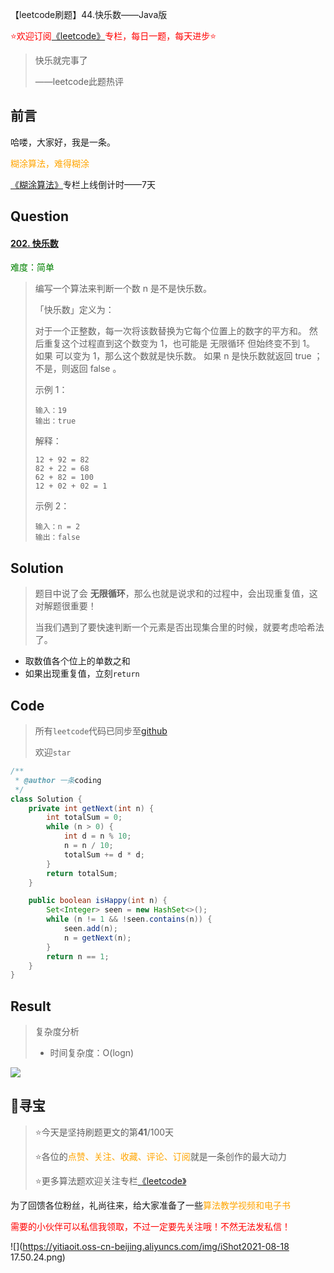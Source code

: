 【leetcode刷题】44.快乐数——Java版

<font color=red>⭐欢迎订阅[《leetcode》](https://blog.csdn.net/skylibiao/category_10867560.html)专栏，每日一题，每天进步⭐</font>

>快乐就完事了
>
>——leetcode此题热评

## 前言

哈喽，大家好，我是一条。

<font color=orange>糊涂算法，难得糊涂</font>

[《糊涂算法》](https://blog.csdn.net/skylibiao/category_11292502.html?spm=1001.2014.3001.5482)专栏上线倒计时——7天

## Question

#### [202. 快乐数](https://leetcode-cn.com/problems/happy-number/)

<font color=green>难度：简单</font>

>编写一个算法来判断一个数 n 是不是快乐数。
>
>「快乐数」定义为：
>
>对于一个正整数，每一次将该数替换为它每个位置上的数字的平方和。
>然后重复这个过程直到这个数变为 1，也可能是 无限循环 但始终变不到 1。
>如果 可以变为  1，那么这个数就是快乐数。
>如果 n 是快乐数就返回 true ；不是，则返回 false 。
>
>示例 1：
>
>```
>输入：19
>输出：true
>```
>
>解释：
>
>```
>12 + 92 = 82
>82 + 22 = 68
>62 + 82 = 100
>12 + 02 + 02 = 1
>```
>
>示例 2：
>
>```
>输入：n = 2
>输出：false
>```

## Solution

>题目中说了会 **无限循环**，那么也就是说求和的过程中，会出现重复值，这对解题很重要！
>
>当我们遇到了要快速判断一个元素是否出现集合里的时候，就要考虑哈希法了。

- 取数值各个位上的单数之和
- 如果出现重复值，立刻`return`


## Code

>所有`leetcode`代码已同步至[github](https://github.com/lbsys)
>
>欢迎`star`

```java
/**
 * @author 一条coding
 */
class Solution {
    private int getNext(int n) {
        int totalSum = 0;
        while (n > 0) {
            int d = n % 10;
            n = n / 10;
            totalSum += d * d;
        }
        return totalSum;
    }

    public boolean isHappy(int n) {
        Set<Integer> seen = new HashSet<>();
        while (n != 1 && !seen.contains(n)) {
            seen.add(n);
            n = getNext(n);
        }
        return n == 1;
    }
}
```

## Result

> 复杂度分析
>
> - 时间复杂度：O(logn) 

![](https://yitiaoit.oss-cn-beijing.aliyuncs.com/img/image-20210825122126905.png)


## 🌈寻宝

>⭐今天是坚持刷题更文的第**41**/100天
>
>⭐各位的<font color=orange>点赞、关注、收藏、评论、订阅</font>就是一条创作的最大动力
>
>⭐更多算法题欢迎关注专栏[《leetcode》](https://blog.csdn.net/skylibiao/category_10867560.html)

为了回馈各位粉丝，礼尚往来，给大家准备了一些<font color=orange>算法教学视频和电子书</font>

<font color=red>需要的小伙伴可以私信我领取，不过一定要先关注哦！不然无法发私信！</font>

![](https://yitiaoit.oss-cn-beijing.aliyuncs.com/img/iShot2021-08-18 17.50.24.png)